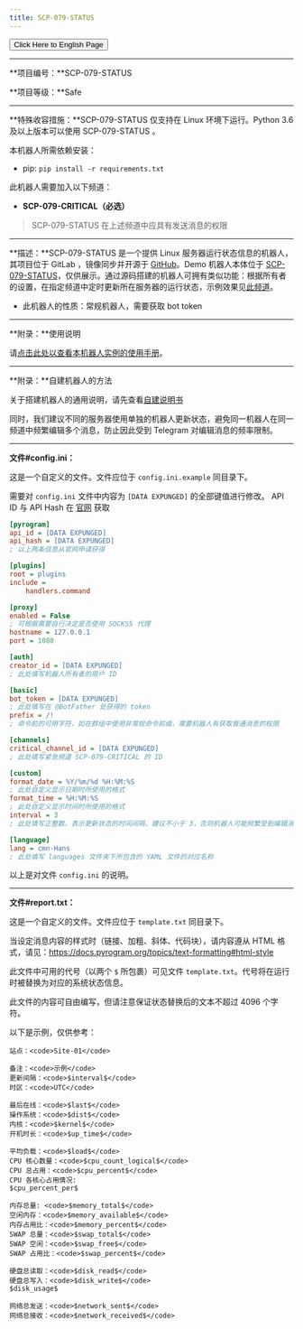 ```yaml
---
title: SCP-079-STATUS
---
```


<link rel="stylesheet" href="/css/chinese.css">
<button onmouseover="PlaySound('totop1')" onmouseout="StopSound('totop1')" onclick="window.location.href = '/status/';" class="en">Click Here to English Page</button>

---

**项目编号：**SCP-079-STATUS

**项目等级：**Safe

---

**特殊收容措施：**SCP-079-STATUS 仅支持在 Linux 环境下运行。Python 3.6 及以上版本可以使用 SCP-079-STATUS 。

本机器人所需依赖安装：

- pip: `pip install -r requirements.txt`

此机器人需要加入以下频道：

- **SCP-079-CRITICAL（必选）**

> SCP-079-STATUS 在上述频道中应具有发送消息的权限

---

**描述：**SCP-079-STATUS 是一个提供 Linux 服务器运行状态信息的机器人，其项目位于 GitLab ，镜像同步并开源于 [GitHub](https://github.com/scp-079/scp-079-status)。Demo 机器人本体位于 <a href="https://t.me/SCP_079_STATUS_BOT" class="079" target="_blank">SCP-079-STATUS</a>，仅供展示。通过源码搭建的机器人可拥有类似功能：根据所有者的设置，在指定频道中定时更新所在服务器的运行状态，示例效果见[此频道](https://t.me/SCP_079_CRITICAL/13)。

- 此机器人的性质：常规机器人，需要获取 bot token

---

**附录：**使用说明

请[点击此处以查看本机器人实例的使用手册](/status-manual-zh/)。

---

**附录：**自建机器人的方法

关于搭建机器人的通用说明，请先查看<a href="/how-zh/" target="_blank">自建说明书</a>

同时，我们建议不同的服务器使用单独的机器人更新状态，避免同一机器人在同一频道中频繁编辑多个消息，防止因此受到 Telegram 对编辑消息的频率限制。

---

**文件#config.ini：**

这是一个自定义的文件。文件应位于 `config.ini.example` 同目录下。

需要对 `config.ini` 文件中内容为 `[DATA EXPUNGED]` 的全部键值进行修改。 API ID 与 API Hash 在 <a href="https://my.telegram.org" target="_blank">官网</a> 获取

```ini
[pyrogram]
api_id = [DATA EXPUNGED]
api_hash = [DATA EXPUNGED]
; 以上两条信息从官网申请获得

[plugins]
root = plugins
include =
    handlers.command

[proxy]
enabled = False
; 可根据需要自行决定是否使用 SOCKS5 代理
hostname = 127.0.0.1
port = 1080

[auth]
creator_id = [DATA EXPUNGED]
; 此处填写机器人所有者的用户 ID

[basic]
bot_token = [DATA EXPUNGED]
; 此处填写在 @BotFather 处获得的 token
prefix = /!
; 命令前的可用字符，如在群组中使用非常规命令前缀，需要机器人有获取普通消息的权限

[channels]
critical_channel_id = [DATA EXPUNGED]
; 此处填写紧急频道 SCP-079-CRITICAL 的 ID

[custom]
format_date = %Y/%m/%d %H:%M:%S
; 此处自定义显示日期时所使用的格式
format_time = %H:%M:%S
; 此处自定义显示时间时所使用的格式
interval = 3
; 此处填写正整数，表示更新状态的时间间隔，建议不小于 3，否则机器人可能频繁受到编辑消息的频率限制

[language]
lang = cmn-Hans
; 此处填写 languages 文件夹下所包含的 YAML 文件的对应名称
```

以上是对文件 `config.ini` 的说明。

---

**文件#report.txt：**

这是一个自定义的文件。文件应位于 `template.txt` 同目录下。

当设定消息内容的样式时（链接、加粗、斜体、代码块），请内容遵从 HTML 格式，请见：<https://docs.pyrogram.org/topics/text-formatting#html-style>

此文件中可用的代号（以两个 `$` 所包裹）可见文件 `template.txt`。代号将在运行时被替换为对应的系统状态信息。

此文件的内容可自由编写，但请注意保证状态替换后的文本不超过 4096 个字符。

以下是示例，仅供参考：

```
站点：<code>Site-01</code>

备注：<code>示例</code>
更新间隔：<code>$interval$</code>
时区：<code>UTC</code>

最后在线：<code>$last$</code>
操作系统：<code>$dist$</code>
内核：<code>$kernel$</code>
开机时长：<code>$up_time$</code>

平均负载：<code>$load$</code>
CPU 核心数量：<code>$cpu_count_logical$</code>
CPU 总占用：<code>$cpu_percent$</code>
CPU 各核心占用情况:
$cpu_percent_per$

内存总量: <code>$memory_total$</code>
空闲内存：<code>$memory_available$</code>
内存占用比：<code>$memory_percent$</code>
SWAP 总量：<code>$swap_total$</code>
SWAP 空闲：<code>$swap_free$</code>
SWAP 占用比：<code>$swap_percent$</code>

硬盘总读取：<code>$disk_read$</code>
硬盘总写入：<code>$disk_write$</code>
$disk_usage$

网络总发送：<code>$network_sent$</code>
网络总接收：<code>$network_received$</code>
```

<audio src="/audio/door/dooropenpage.ogg" autoplay></audio>
<audio id="dooropen079" src="/audio/door/dooropen079.ogg"/>
